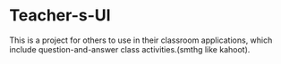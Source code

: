 # Teacher-s-UI
This is a project for others to use in their classroom applications, which include question-and-answer class activities.(smthg like kahoot).

